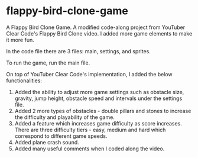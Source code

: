 # flappy-bird-clone-game
A Flappy Bird Clone Game. A modified code-along project from YouTuber Clear Code's Flappy Bird Clone video. I added more game elements to make it more fun.

In the code file there are 3 files: main, settings, and sprites.

To run the game, run the main file.

On top of YouTuber Clear Code's implementation, I added the below functionalities:
1. Added the ability to adjust more game settings such as obstacle size, gravity, jump height, obstacle speed and intervals under the settings file.
2. Added 2 more types of obstacles - double pillars and stones to increase the difficulty and playability of the game.
3. Added a feature which increases game difficulty as score increases. There are three difficulty tiers - easy, medium and hard which correspond to different game speeds.
4. Added plane crash sound.
5. Added many useful comments when I coded along the video.
